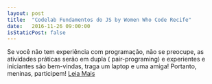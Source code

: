 ```yaml
---
layout: post
title:  "Codelab Fundamentos do JS by Women Who Code Recife"
date:   2016-11-26 09:00:00
isStaticPost: false
---
```

Se você não tem experiência com programação, não se preocupe, as atividades práticas serão em dupla ( pair-programing) e experientes e iniciantes são bem-vindas, traga um laptop e uma amiga! Portanto, meninas, participem! [Leia Mais](https://www.sympla.com.br/jsday-recife-2016__88256/#codelabwwcode "Leia Mais")
